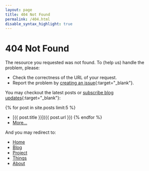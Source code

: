 ```yaml
---
layout: page
title: 404 Not Found
permalink: /404.html
disable_syntax_highlight: true
---
```


# 404 Not Found

The resource you requested was not found. To (help us) handle the problem, please:

* Check the correctness of the URL of your request.
* Report the problem by [creating an issue](https://github.com/crispgm/crispgm.com/issues/new?title=[Report]%20404%20Not%20Found){:target="_blank"}.

You may checkout the latest posts or [subscribe blog updates](feed.xml){:target="_blank"}:

{% for post in site.posts limit:5 %}
* [{{ post.title }}]({{ post.url }})
{% endfor %}
* [More...](/blog.html)

And you may redirect to:

* [Home](/)
* [Blog](/blog.html)
* [Project](/project.html)
* [Things](/things.html)
* [About](/about.html)